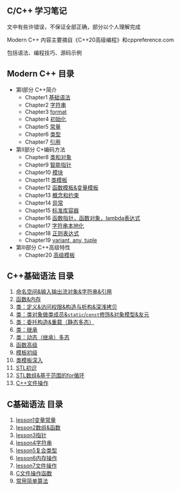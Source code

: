 ## C/C++ 学习笔记

文中有些许错误，不保证全部正确，部分以个人理解完成

Modern C++ 内容主要摘自《C++20高级编程》和cppreference.com

包括语法、编程技巧、源码示例

## Modern C++ 目录

- 第I部分 C++简介
  - Chapter1 [基础语法](ModernCpp/Chapter01.md)
  - Chapter2 [字符串](ModernCpp/Chapter02.md)
  - Chapter3 [format](ModernCpp/Chapter03.md)
  - Chapter4 [初始化](ModernCpp/Chapter04.md)
  - Chapter5 [常量](ModernCpp/Chapter05.md)
  - Chapter6 [类型](ModernCpp/Chapter06.md)
  - Chapter7 [引用](ModernCpp/Chapter07.md)
- 第II部分 C+编码方法
  - Chapter8 [类和对象](ModernCpp/Chapter08.md)
  - Chapter9 [智能指针](ModernCpp/Chapter09.md)
  - Chapter10 [模块](ModernCpp/Chapter10.md)
  - Chapter11 [类模板](ModernCpp/Chapter11.md)
  - Chapter12 [函数模板&变量模板](ModernCpp/Chapter12.md)
  - Chapter13 [概念和约束](ModernCpp/Chapter13.md)
  - Chapter14 [异常](ModernCpp/Chapter14.md)
  - Chapter15 [标准库容器](ModernCpp/Chapter15.md)
  - Chapter16 [函数指针，函数对象，lambda表达式](ModernCpp/Chapter16.md)
  - Chapter17 [字符串本地化](ModernCpp/Chapter17.md)
  - Chapter18 [正则表达式](ModernCpp/Chapter18.md)
  - Chapter19 [variant, any, tuple](ModernCpp/Chapter19.md)
- 第III部分 C++高级特性
  - Chapter20 [高级模板](ModernCpp/Chapter20.md)

## C++基础语法 目录

1. [命名空间&输入输出流对象&字符串&引用](Cpp/l_08.md)
2. [函数&内存](Cpp/l_09.md)
3. [类：定义&访问权限&构造与析构&深浅拷贝](Cpp/l_10.md)
4. [类：类对象做类成员&`static`/`const`修饰&对象模型&友元](Cpp/l_11.md)
5. [类：委托构造&重载（静态多态）](Cpp/l_12.md)
6. [类：继承](Cpp/l_13.md)
7. [类：动态（继承）多态](Cpp/l_14.md)
8. [函数高级](Cpp/l_15.md)
9. [模板初级](Cpp/l_16.md)
10. [类模板深入](Cpp/l_17.md)
11. [STL初识](Cpp/l_18.md)
12. [STL数组&基于范围的for循环](Cpp/l_19.md)
13. [C++文件操作](Cpp/l_20.md)

## C基础语法 目录

1. [lesson1变量常量](C/l_01.md)
2. [lesson2数组&函数](C/l_02.md)
3. [lesson3指针](C/l_03.md)
4. [lesson4字符串](C/l_04.md)
5. [lesson5复合类型](C/l_05.md)
6. [lesson6内存操作](C/l_06.md)
7. [lesson7文件操作](C/l_07.md)
8. [C文件操作函数](C/C文件操作.md)
9. [常用简单算法](C/常用算法.md)
